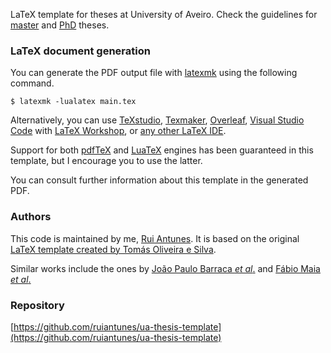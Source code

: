 LaTeX template for theses at University of Aveiro.
Check the guidelines for [master](https://www.ua.pt/en/sga/page/12786) and [PhD](https://www.ua.pt/en/sga/page/4630) theses.


### LaTeX document generation

You can generate the PDF output file with [latexmk](https://ctan.org/pkg/latexmk) using the following command.

```
$ latexmk -lualatex main.tex
```

Alternatively, you can use [TeXstudio](https://www.texstudio.org/), [Texmaker](https://www.xm1math.net/texmaker/), [Overleaf](https://www.overleaf.com/), [Visual Studio Code](https://code.visualstudio.com/) with [LaTeX Workshop](https://marketplace.visualstudio.com/items?itemName=James-Yu.latex-workshop), or [any other LaTeX IDE](https://tex.stackexchange.com/questions/339/latex-editors-ides).

Support for both [pdfTeX](https://en.wikipedia.org/wiki/PdfTeX) and [LuaTeX](https://en.wikipedia.org/wiki/LuaTeX) engines has been guaranteed in this template, but I encourage you to use the latter.

You can consult further information about this template in the generated PDF.


### Authors

This code is maintained by me, [Rui Antunes](https://github.com/ruiantunes).
It is based on the original [LaTeX template created by Tomás Oliveira e Silva](http://sweet.ua.pt/tos/TeX.html).

Similar works include the ones by [João Paulo Barraca _et al_.](http://code.ua.pt/projects/latex-ua/repository) and [Fábio Maia _et al_.](https://github.com/detiuaveiro/ua-thesis-template)


### Repository

[https://github.com/ruiantunes/ua-thesis-template](https://github.com/ruiantunes/ua-thesis-template)
